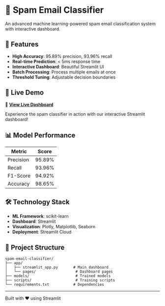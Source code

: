 # 📧 Spam Email Classifier

An advanced machine learning-powered spam email classification system with interactive dashboard.

## 🌟 Features

- **High Accuracy**: 95.89% precision, 93.96% recall
- **Real-time Prediction**: < 5ms response time
- **Interactive Dashboard**: Beautiful Streamlit UI
- **Batch Processing**: Process multiple emails at once
- **Threshold Tuning**: Adjustable decision boundaries

## 🚀 Live Demo

🔗 **[View Live Dashboard](https://spam-email-detec-master.streamlit.app/Live_Prediction)**

Experience the spam classifier in action with our interactive Streamlit dashboard!

## 📊 Model Performance

| Metric | Score |
|--------|-------|
| Precision | 95.89% |
| Recall | 93.96% |
| F1-Score | 94.92% |
| Accuracy | 98.65% |

## 🛠️ Technology Stack

- **ML Framework**: scikit-learn
- **Dashboard**: Streamlit
- **Visualization**: Plotly, Matplotlib, Seaborn
- **Deployment**: Streamlit Cloud

## 📁 Project Structure

```
spam-email-classifier/
├── app/
│   ├── streamlit_app.py       # Main dashboard
│   └── pages/                  # Dashboard pages
├── models/                     # Trained models
├── scripts/                    # Training scripts
└── requirements.txt           # Dependencies
```

---
Built with ❤️ using Streamlit
